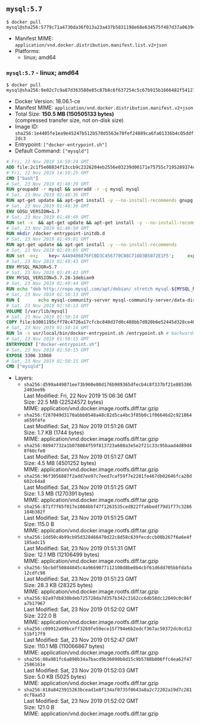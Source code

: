 ## `mysql:5.7`

```console
$ docker pull mysql@sha256:5779c71a4730da36f013a23a437b5831198e68e634575f487d37a0639470e3a8
```

-	Manifest MIME: `application/vnd.docker.distribution.manifest.list.v2+json`
-	Platforms:
	-	linux; amd64

### `mysql:5.7` - linux; amd64

```console
$ docker pull mysql@sha256:9e02c7c9a87d363588e85c87b8c6f637254c5c67b915b1666482f54121bb0926
```

-	Docker Version: 18.06.1-ce
-	Manifest MIME: `application/vnd.docker.distribution.manifest.v2+json`
-	Total Size: **150.5 MB (150505133 bytes)**  
	(compressed transfer size, not on-disk size)
-	Image ID: `sha256:1e4405fe1ea9e45247b512b578d5563e70fef24889ca6fa01336b4c05ddf2dc3`
-	Entrypoint: `["docker-entrypoint.sh"]`
-	Default Command: `["mysqld"]`

```dockerfile
# Fri, 22 Nov 2019 14:59:24 GMT
ADD file:2c1f5e08834f13ccb9c2326204eb2556e03239d00171e75755c7195289374c61 in / 
# Fri, 22 Nov 2019 14:59:25 GMT
CMD ["bash"]
# Sat, 23 Nov 2019 01:48:29 GMT
RUN groupadd -r mysql && useradd -r -g mysql mysql
# Sat, 23 Nov 2019 01:48:36 GMT
RUN apt-get update && apt-get install -y --no-install-recommends gnupg dirmngr && rm -rf /var/lib/apt/lists/*
# Sat, 23 Nov 2019 01:48:36 GMT
ENV GOSU_VERSION=1.7
# Sat, 23 Nov 2019 01:48:49 GMT
RUN set -x 	&& apt-get update && apt-get install -y --no-install-recommends ca-certificates wget && rm -rf /var/lib/apt/lists/* 	&& wget -O /usr/local/bin/gosu "https://github.com/tianon/gosu/releases/download/$GOSU_VERSION/gosu-$(dpkg --print-architecture)" 	&& wget -O /usr/local/bin/gosu.asc "https://github.com/tianon/gosu/releases/download/$GOSU_VERSION/gosu-$(dpkg --print-architecture).asc" 	&& export GNUPGHOME="$(mktemp -d)" 	&& gpg --batch --keyserver ha.pool.sks-keyservers.net --recv-keys B42F6819007F00F88E364FD4036A9C25BF357DD4 	&& gpg --batch --verify /usr/local/bin/gosu.asc /usr/local/bin/gosu 	&& gpgconf --kill all 	&& rm -rf "$GNUPGHOME" /usr/local/bin/gosu.asc 	&& chmod +x /usr/local/bin/gosu 	&& gosu nobody true 	&& apt-get purge -y --auto-remove ca-certificates wget
# Sat, 23 Nov 2019 01:48:50 GMT
RUN mkdir /docker-entrypoint-initdb.d
# Sat, 23 Nov 2019 01:49:01 GMT
RUN apt-get update && apt-get install -y --no-install-recommends 		pwgen 		openssl 		perl 	&& rm -rf /var/lib/apt/lists/*
# Sat, 23 Nov 2019 01:49:05 GMT
RUN set -ex; 	key='A4A9406876FCBD3C456770C88C718D3B5072E1F5'; 	export GNUPGHOME="$(mktemp -d)"; 	gpg --batch --keyserver ha.pool.sks-keyservers.net --recv-keys "$key"; 	gpg --batch --export "$key" > /etc/apt/trusted.gpg.d/mysql.gpg; 	gpgconf --kill all; 	rm -rf "$GNUPGHOME"; 	apt-key list > /dev/null
# Sat, 23 Nov 2019 01:49:43 GMT
ENV MYSQL_MAJOR=5.7
# Sat, 23 Nov 2019 01:49:43 GMT
ENV MYSQL_VERSION=5.7.28-1debian9
# Sat, 23 Nov 2019 01:49:44 GMT
RUN echo "deb http://repo.mysql.com/apt/debian/ stretch mysql-${MYSQL_MAJOR}" > /etc/apt/sources.list.d/mysql.list
# Sat, 23 Nov 2019 01:50:13 GMT
RUN { 		echo mysql-community-server mysql-community-server/data-dir select ''; 		echo mysql-community-server mysql-community-server/root-pass password ''; 		echo mysql-community-server mysql-community-server/re-root-pass password ''; 		echo mysql-community-server mysql-community-server/remove-test-db select false; 	} | debconf-set-selections 	&& apt-get update && apt-get install -y mysql-server="${MYSQL_VERSION}" && rm -rf /var/lib/apt/lists/* 	&& rm -rf /var/lib/mysql && mkdir -p /var/lib/mysql /var/run/mysqld 	&& chown -R mysql:mysql /var/lib/mysql /var/run/mysqld 	&& chmod 777 /var/run/mysqld 	&& find /etc/mysql/ -name '*.cnf' -print0 		| xargs -0 grep -lZE '^(bind-address|log)' 		| xargs -rt -0 sed -Ei 's/^(bind-address|log)/#&/' 	&& echo '[mysqld]\nskip-host-cache\nskip-name-resolve' > /etc/mysql/conf.d/docker.cnf
# Sat, 23 Nov 2019 01:50:13 GMT
VOLUME [/var/lib/mysql]
# Sat, 23 Nov 2019 01:50:14 GMT
COPY file:b3081195cff78c4726a17cfcbc840d37d0c488bb7d020b6e52445d328ce4024a in /usr/local/bin/ 
# Sat, 23 Nov 2019 01:50:14 GMT
RUN ln -s usr/local/bin/docker-entrypoint.sh /entrypoint.sh # backwards compat
# Sat, 23 Nov 2019 01:50:15 GMT
ENTRYPOINT ["docker-entrypoint.sh"]
# Sat, 23 Nov 2019 01:50:15 GMT
EXPOSE 3306 33060
# Sat, 23 Nov 2019 01:50:15 GMT
CMD ["mysqld"]
```

-	Layers:
	-	`sha256:d599a449871ee73b960e80d176b989365dfecb4c8f337bf21e8853862403ee9b`  
		Last Modified: Fri, 22 Nov 2019 15:06:36 GMT  
		Size: 22.5 MB (22524572 bytes)  
		MIME: application/vnd.docker.image.rootfs.diff.tar.gzip
	-	`sha256:f287049d3170abbb0548a48c82d5ca4bc3f85b0c1f06646d2c921864a659f4fe`  
		Last Modified: Sat, 23 Nov 2019 01:51:26 GMT  
		Size: 1.7 KB (1744 bytes)  
		MIME: application/vnd.docker.image.rootfs.diff.tar.gzip
	-	`sha256:08947732a1b078084f59f813723a608a3e5e2f21c33c95baad4d89d48f60cfe0`  
		Last Modified: Sat, 23 Nov 2019 01:51:27 GMT  
		Size: 4.5 MB (4501252 bytes)  
		MIME: application/vnd.docker.image.rootfs.diff.tar.gzip
	-	`sha256:96f3056887f2add7ee97c7eed7caf59f7e2281fe467db02646fca20d602c64a8`  
		Last Modified: Sat, 23 Nov 2019 01:51:25 GMT  
		Size: 1.3 MB (1270391 bytes)  
		MIME: application/vnd.docker.image.rootfs.diff.tar.gzip
	-	`sha256:871f7f65f017e1084bbf47f1263535ced822ffa6bedf79d1f77c3286184b382f`  
		Last Modified: Sat, 23 Nov 2019 01:51:25 GMT  
		Size: 115.0 B  
		MIME: application/vnd.docker.image.rootfs.diff.tar.gzip
	-	`sha256:1dd50c4b99cb95d328466470d22c8d58c639fecdccb00b267f6a6e4f185adc15`  
		Last Modified: Sat, 23 Nov 2019 01:51:31 GMT  
		Size: 12.1 MB (12106499 bytes)  
		MIME: application/vnd.docker.image.rootfs.diff.tar.gzip
	-	`sha256:5bcbdf50844845c4a9669077112108d8be8b4cbf61d6dd705bbfda5a12cdfc98`  
		Last Modified: Sat, 23 Nov 2019 01:51:23 GMT  
		Size: 28.3 KB (28325 bytes)  
		MIME: application/vnd.docker.image.rootfs.diff.tar.gzip
	-	`sha256:02a97db830bdeb725728da7d357b342c3162cc6db58dc12049c0c86fa7b17967`  
		Last Modified: Sat, 23 Nov 2019 01:52:02 GMT  
		Size: 222.0 B  
		MIME: application/vnd.docker.image.rootfs.diff.tar.gzip
	-	`sha256:c09912a99bceff3269fe59ece15f794e6b2edcf367ac50372dc0cd1251bf17f9`  
		Last Modified: Sat, 23 Nov 2019 01:52:47 GMT  
		Size: 110.1 MB (110066867 bytes)  
		MIME: application/vnd.docker.image.rootfs.diff.tar.gzip
	-	`sha256:08a981fc6a898b34a7bacd9b36090b8d15c9b5788b806ffc4ea62f472586161e`  
		Last Modified: Sat, 23 Nov 2019 01:52:03 GMT  
		Size: 5.0 KB (5025 bytes)  
		MIME: application/vnd.docker.image.rootfs.diff.tar.gzip
	-	`sha256:818a8423915263bcead1e8f134af0735f0643a8a2c72202a19d7c281dcf8aa53`  
		Last Modified: Sat, 23 Nov 2019 01:52:02 GMT  
		Size: 121.0 B  
		MIME: application/vnd.docker.image.rootfs.diff.tar.gzip

